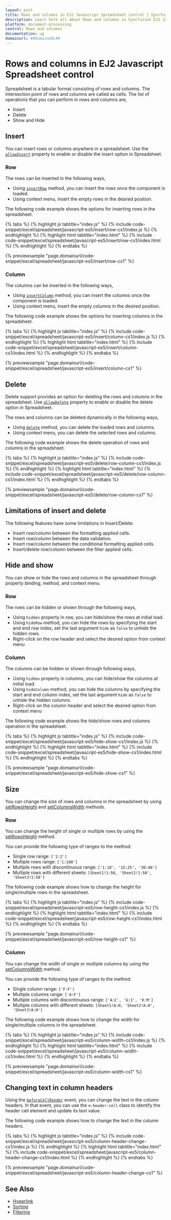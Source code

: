 ```yaml
---
layout: post
title: Rows and columns in EJ2 Javascript Spreadsheet control | Syncfusion
description: Learn here all about Rows and columns in Syncfusion EJ2 Javascript Spreadsheet control of Syncfusion Essential JS 2 and more.
platform: document-processing
control: Rows and columns 
documentation: ug
domainurl: ##DomainURL##
---
```


# Rows and columns in EJ2 Javascript Spreadsheet control

Spreadsheet is a tabular format consisting of rows and columns. The intersection point of rows and columns are called as cells. The list of operations that you can perform in rows and columns are,

* Insert
* Delete
* Show and Hide

## Insert

You can insert rows or columns anywhere in a spreadsheet. Use the [`allowInsert`](https://ej2.syncfusion.com/javascript/documentation/api/spreadsheet/#allowinsert) property to enable or disable the insert option in Spreadsheet.
 
### Row

The rows can be inserted in the following ways,

* Using [`insertRow`](https://ej2.syncfusion.com/javascript/documentation/api/spreadsheet/#insertrow) method, you can insert the rows once the component is loaded.
* Using context menu, insert the empty rows in the desired position.

The following code example shows the options for inserting rows in the spreadsheet.

{% tabs %}
{% highlight js tabtitle="index.js" %}
{% include code-snippet/excel/spreadsheet/javascript-es5/insert/row-cs1/index.js %}
{% endhighlight %}
{% highlight html tabtitle="index.html" %}
{% include code-snippet/excel/spreadsheet/javascript-es5/insert/row-cs1/index.html %}
{% endhighlight %}
{% endtabs %}

{% previewsample "page.domainurl/code-snippet/excel/spreadsheet/javascript-es5/insert/row-cs1" %}

### Column

The columns can be inserted in the following ways,

* Using [`insertColumn`](https://ej2.syncfusion.com/javascript/documentation/api/spreadsheet/#insertcolumn) method, you can insert the columns once the component is loaded.
* Using context menu, insert the empty columns in the desired position.
 
The following code example shows the options for inserting columns in the spreadsheet.

{% tabs %}
{% highlight js tabtitle="index.js" %}
{% include code-snippet/excel/spreadsheet/javascript-es5/insert/column-cs1/index.js %}
{% endhighlight %}
{% highlight html tabtitle="index.html" %}
{% include code-snippet/excel/spreadsheet/javascript-es5/insert/column-cs1/index.html %}
{% endhighlight %}
{% endtabs %}

{% previewsample "page.domainurl/code-snippet/excel/spreadsheet/javascript-es5/insert/column-cs1" %}

## Delete

Delete support provides an option for deleting the rows and columns in the spreadsheet. Use [`allowDelete`](https://ej2.syncfusion.com/javascript/documentation/api/spreadsheet/#allowdelete) property to enable or disable the delete option in Spreadsheet.

The rows and columns can be deleted dynamically in the following ways,

* Using [`delete`](https://ej2.syncfusion.com/javascript/documentation/api/spreadsheet/#delete) method, you can delete the loaded rows and columns.
* Using context menu, you can delete the selected rows and columns.

The following code example shows the delete operation of rows and columns in the spreadsheet.

{% tabs %}
{% highlight js tabtitle="index.js" %}
{% include code-snippet/excel/spreadsheet/javascript-es5/delete/row-column-cs1/index.js %}
{% endhighlight %}
{% highlight html tabtitle="index.html" %}
{% include code-snippet/excel/spreadsheet/javascript-es5/delete/row-column-cs1/index.html %}
{% endhighlight %}
{% endtabs %}

{% previewsample "page.domainurl/code-snippet/excel/spreadsheet/javascript-es5/delete/row-column-cs1" %}

## Limitations of insert and delete

The following features have some limitations in Insert/Delete:

* Insert row/column between the formatting applied cells.
* Insert row/column between the data validation.
* Insert row/column between the conditional formatting applied cells.
* Insert/delete row/column between the filter applied cells.

## Hide and show

You can show or hide the rows and columns in the spreadsheet through property binding, method, and context menu.

### Row

The rows can be hidden or shown through the following ways,

* Using `hidden` property in row, you can hide/show the rows at initial load.
* Using `hideRow` method, you can hide the rows by specifying the start and end row index, set the last argument `hide` as `false` to unhide the hidden rows.
* Right-click on the row header and select the desired option from context menu

### Column

The columns can be hidden or shown through following ways,

* Using `hidden` property in columns, you can hide/show the columns at initial load.
* Using `hideColumn` method, you can hide the columns by specifying the start and end column index, set the last argument `hide` as `false` to unhide the hidden columns.
* Right-click on the column header and select the desired option from context menu

The following code example shows the hide/show rows and columns operation in the spreadsheet.

{% tabs %}
{% highlight js tabtitle="index.js" %}
{% include code-snippet/excel/spreadsheet/javascript-es5/hide-show-cs1/index.js %}
{% endhighlight %}
{% highlight html tabtitle="index.html" %}
{% include code-snippet/excel/spreadsheet/javascript-es5/hide-show-cs1/index.html %}
{% endhighlight %}
{% endtabs %}

{% previewsample "page.domainurl/code-snippet/excel/spreadsheet/javascript-es5/hide-show-cs1" %}

## Size

You can change the size of rows and columns in the spreadsheet by using [setRowsHeight](https://ej2.syncfusion.com/javascript/documentation/api/spreadsheet/#setrowsheight) and [setColumnsWidth](https://ej2.syncfusion.com/javascript/documentation/api/spreadsheet/#setcolumnswidth) methods.

### Row

You can change the height of single or multiple rows by using the [setRowsHeight](https://ej2.syncfusion.com/javascript/documentation/api/spreadsheet/#setrowsheight) method.

You can provide the following type of ranges to the method:

* Single row range: `['2:2']`
* Multiple rows range: `['1:100']`
* Multiple rows with discontinuous range: `['1:10', '15:25', '30:40']`
* Multiple rows with different sheets: `[Sheet1!1:50, 'Sheet2!1:50', 'Sheet3!1:50']`

The following code example shows how to change the height for single/multiple rows in the spreadsheet.

{% tabs %}
{% highlight js tabtitle="index.js" %}
{% include code-snippet/excel/spreadsheet/javascript-es5/row-height-cs1/index.js %}
{% endhighlight %}
{% highlight html tabtitle="index.html" %}
{% include code-snippet/excel/spreadsheet/javascript-es5/row-height-cs1/index.html %}
{% endhighlight %}
{% endtabs %}

{% previewsample "page.domainurl/code-snippet/excel/spreadsheet/javascript-es5/row-height-cs1" %}

### Column

You can change the width of single or multiple columns by using the [setColumnsWidth](https://ej2.syncfusion.com/javascript/documentation/api/spreadsheet/#setcolumnswidth) method.

You can provide the following type of ranges to the method:

* Single column range: `['F:F']`
* Multiple columns range: `['A:F']`
* Multiple columns with discontinuous range: `['A:C', 'G:I', 'K:M']`
* Multiple columns with different sheets: `[Sheet1!A:H, 'Sheet2!A:H', 'Sheet3!A:H']`

The following code example shows how to change the width for single/multiple columns in the spreadsheet.

{% tabs %}
{% highlight js tabtitle="index.js" %}
{% include code-snippet/excel/spreadsheet/javascript-es5/column-width-cs1/index.js %}
{% endhighlight %}
{% highlight html tabtitle="index.html" %}
{% include code-snippet/excel/spreadsheet/javascript-es5/column-width-cs1/index.html %}
{% endhighlight %}
{% endtabs %}

{% previewsample "page.domainurl/code-snippet/excel/spreadsheet/javascript-es5/column-width-cs1" %}

## Changing text in column headers

Using the [`beforeCellRender`](https://ej2.syncfusion.com/javascript/documentation/api/spreadsheet/#beforecellrender) event, you can change the text in the column headers. In that event, you can use the `e-header-cell` class to identify the header cell element and update its text value.

The following code example shows how to change the text in the column headers.

{% tabs %}
{% highlight js tabtitle="index.js" %}
{% include code-snippet/excel/spreadsheet/javascript-es5/column-header-change-cs1/index.js %}
{% endhighlight %}
{% highlight html tabtitle="index.html" %}
{% include code-snippet/excel/spreadsheet/javascript-es5/column-header-change-cs1/index.html %}
{% endhighlight %}
{% endtabs %}

{% previewsample "page.domainurl/code-snippet/excel/spreadsheet/javascript-es5/column-header-change-cs1" %}

## See Also

* [Hyperlink](./link)
* [Sorting](./sort)
* [Filtering](./filter)
